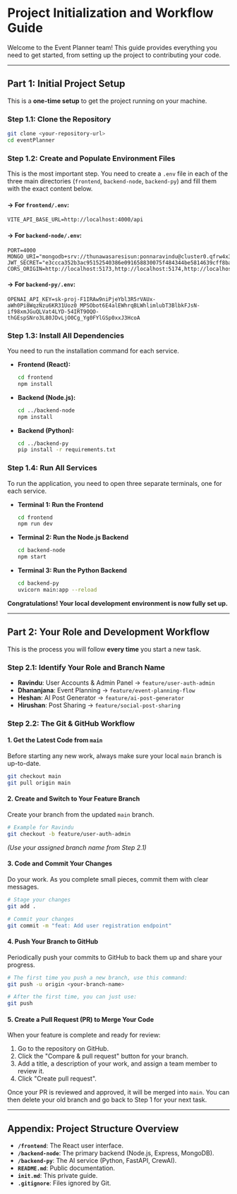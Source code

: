 # Project Initialization and Workflow Guide

Welcome to the Event Planner team! This guide provides everything you need to get started, from setting up the project to contributing your code.

---

## Part 1: Initial Project Setup

This is a **one-time setup** to get the project running on your machine.

### Step 1.1: Clone the Repository

```bash
git clone <your-repository-url>
cd eventPlanner
```

### Step 1.2: Create and Populate Environment Files

This is the most important step. You need to create a `.env` file in each of the three main directories (`frontend`, `backend-node`, `backend-py`) and fill them with the exact content below.

#### -> For `frontend/.env`:

```
VITE_API_BASE_URL=http://localhost:4000/api
```

#### -> For `backend-node/.env`:

```
PORT=4000
MONGO_URI="mongodb+srv://thunawasaresisun:ponnaravindu@cluster0.qfrw4x3.mongodb.net/eventPlanner"
JWT_SECRET="e3ccca352b3ac95152540386e091658830075f484344be5814639cff8ba8347e65350ad169edbacee4d79ca4ee084e54cf225545ab137de2fbdf9753ec4858cf"
CORS_ORIGIN=http://localhost:5173,http://localhost:5174,http://localhost:5175
```

#### -> For `backend-py/.env`:

```
OPENAI_API_KEY=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
```

### Step 1.3: Install All Dependencies

You need to run the installation command for each service.

-   **Frontend (React):**
    ```bash
    cd frontend
    npm install
    ```

-   **Backend (Node.js):**
    ```bash
    cd ../backend-node
    npm install
    ```

-   **Backend (Python):**
    ```bash
    cd ../backend-py
    pip install -r requirements.txt
    ```

### Step 1.4: Run All Services

To run the application, you need to open three separate terminals, one for each service.

-   **Terminal 1: Run the Frontend**
    ```bash
    cd frontend
    npm run dev
    ```

-   **Terminal 2: Run the Node.js Backend**
    ```bash
    cd backend-node
    npm start
    ```

-   **Terminal 3: Run the Python Backend**
    ```bash
    cd backend-py
    uvicorn main:app --reload
    ```

**Congratulations! Your local development environment is now fully set up.**

---

## Part 2: Your Role and Development Workflow

This is the process you will follow **every time** you start a new task.

### Step 2.1: Identify Your Role and Branch Name

-   **Ravindu**: User Accounts & Admin Panel -> `feature/user-auth-admin`
-   **Dhananjana**: Event Planning -> `feature/event-planning-flow`
-   **Heshan**: AI Post Generator -> `feature/ai-post-generator`
-   **Hirushan**: Post Sharing -> `feature/social-post-sharing`

### Step 2.2: The Git & GitHub Workflow

#### 1. Get the Latest Code from `main`

Before starting any new work, always make sure your local `main` branch is up-to-date.

```bash
git checkout main
git pull origin main
```

#### 2. Create and Switch to Your Feature Branch

Create your branch from the updated `main` branch.

```bash
# Example for Ravindu
git checkout -b feature/user-auth-admin
```
*(Use your assigned branch name from Step 2.1)*

#### 3. Code and Commit Your Changes

Do your work. As you complete small pieces, commit them with clear messages.

```bash
# Stage your changes
git add .

# Commit your changes
git commit -m "feat: Add user registration endpoint"
```

#### 4. Push Your Branch to GitHub

Periodically push your commits to GitHub to back them up and share your progress.

```bash
# The first time you push a new branch, use this command:
git push -u origin <your-branch-name>

# After the first time, you can just use:
git push
```

#### 5. Create a Pull Request (PR) to Merge Your Code

When your feature is complete and ready for review:
1.  Go to the repository on GitHub.
2.  Click the "Compare & pull request" button for your branch.
3.  Add a title, a description of your work, and assign a team member to review it.
4.  Click "Create pull request".

Once your PR is reviewed and approved, it will be merged into `main`. You can then delete your old branch and go back to Step 1 for your next task.

---

## Appendix: Project Structure Overview

-   **`/frontend`**: The React user interface.
-   **`/backend-node`**: The primary backend (Node.js, Express, MongoDB).
-   **`/backend-py`**: The AI service (Python, FastAPI, CrewAI).
-   **`README.md`**: Public documentation.
-   **`init.md`**: This private guide.
-   **`.gitignore`**: Files ignored by Git.
